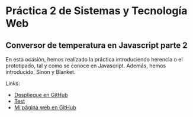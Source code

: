 # Práctica 2 de Sistemas y Tecnología Web

## Conversor de temperatura en Javascript parte 2

En esta ocasión, hemos realizado la práctica introduciendo herencia o el prototipado, tal y como se conoce en Javascript. Además, hemos introducido, Sinon y Blanket.

Links:

* [Despliegue en GitHub](http://giffunis.github.io/STW_temp_converter2/)
* [Test](http://giffunis.github.io/STW_temp_converter2/tests/test.html)
* [Mi página web en GitHub](http://giffunis.github.io)

